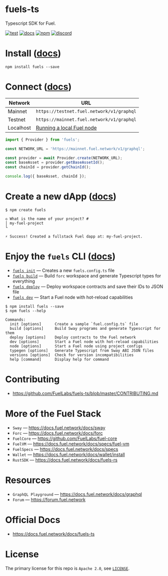 # fuels-ts

Typescript SDK for Fuel.

[![test](https://github.com/FuelLabs/fuels-ts/actions/workflows/test.yaml/badge.svg)](https://github.com/FuelLabs/fuels-ts/actions/workflows/test.yaml)
[![docs](https://img.shields.io/badge/docs-fuels.ts-brightgreen.svg?style=flat)](https://docs.fuel.network/docs/fuels-ts/)
[![npm](https://img.shields.io/npm/v/fuels)](https://www.npmjs.com/package/fuels)
[![discord](https://img.shields.io/badge/chat%20on-discord-orange?&logo=discord&logoColor=ffffff&color=7389D8&labelColor=6A7EC2)](https://discord.gg/xfpK4Pe)

# Install ([docs](https://docs.fuel.network/docs/fuels-ts/getting-started/installation))

```console
npm install fuels --save
```

# Connect ([docs](https://docs.fuel.network/docs/fuels-ts/getting-started/connecting-to-the-network/))

| Network   | URL                                                                                                              |
| --------- | --------------------------------------------------------------------------------------------------------------- |
| Mainnet   | `https://testnet.fuel.network/v1/graphql`                                                                       |
| Testnet   | `https://mainnet.fuel.network/v1/graphql`                                                                       |
| Localhost | [Running a local Fuel node](https://docs.fuel.network/docs/fuels-ts/getting-started/running-a-local-fuel-node/) |

```ts
import { Provider } from 'fuels';

const NETWORK_URL = 'https://mainnet.fuel.network/v1/graphql';

const provider = await Provider.create(NETWORK_URL);
const baseAsset = provider.getBaseAssetId();
const chainId = provider.getChainId();

console.log({ baseAsset, chainId });
```

# Create a new dApp ([docs](https://docs.fuel.network/docs/fuels-ts/creating-a-fuel-dapp/))

```console
$ npm create fuels

◇ What is the name of your project? #
│ my-fuel-project
└

⚡️ Success! Created a fullstack Fuel dapp at: my-fuel-project.
```

# Enjoy the `fuels` CLI ([docs](https://docs.fuel.network/docs/fuels-ts/fuels-cli/))

- [`fuels init`](https://docs.fuel.network/docs/fuels-ts/fuels-cli/commands#fuels-init) — Creates a new `fuels.config.ts` file
- [`fuels build`](https://docs.fuel.network/docs/fuels-ts/fuels-cli/commands#fuels-build) — Build `forc` workspace and generate Typescript types for everything
- [`fuels deploy`](https://docs.fuel.network/docs/fuels-ts/fuels-cli/commands#fuels-deploy) — Deploy workspace contracts and save their IDs to JSON file
- [`fuels dev`](https://docs.fuel.network/docs/fuels-ts/fuels-cli/commands#fuels-dev) — Start a Fuel node with hot-reload capabilities

```console
$ npm install fuels --save
$ npm fuels --help

Commands:
  init [options]      Create a sample `fuel.config.ts` file
  build [options]     Build Sway programs and generate Typescript for them
  deploy [options]    Deploy contracts to the Fuel network
  dev [options]       Start a Fuel node with hot-reload capabilities
  node [options]      Start a Fuel node using project configs
  typegen [options]   Generate Typescript from Sway ABI JSON files
  versions [options]  Check for version incompatibilities
  help [command]      Display help for command
```

# Contributing

- https://github.com/FuelLabs/fuels-ts/blob/master/CONTRIBUTING.md

# More of the Fuel Stack

- `Sway` — https://docs.fuel.network/docs/sway
- `Forc` — https://docs.fuel.network/docs/forc
- `FuelCore` — https://github.com/FuelLabs/fuel-core
- `FuelVM` — https://docs.fuel.network/docs/specs/fuel-vm
- `FuelSpecs` — https://docs.fuel.network/docs/specs
- `Wallet` — https://docs.fuel.network/docs/wallet/install
- `RustSDK` — https://docs.fuel.network/docs/fuels-rs

# Resources

- `GraphQL Playground` — https://docs.fuel.network/docs/graphql
- `Forum` — https://forum.fuel.network

# Official Docs

- https://docs.fuel.network/docs/fuels-ts

# License

The primary license for this repo is `Apache 2.0`, see [`LICENSE`](https://github.com/FuelLabs/fuels-ts/blob/master/LICENSE).

